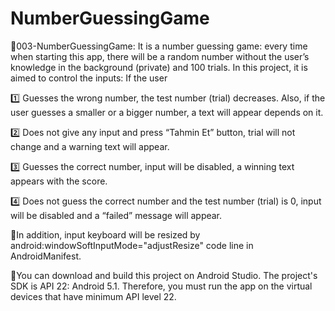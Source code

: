 # NumberGuessingGame

🔢003-NumberGuessingGame: It is a number guessing game: every time when starting this app, there will be a random number without the user’s knowledge in the background (private) and 100 trials. In this project, it is aimed to control the inputs: If the user

1️⃣ Guesses the wrong number, the test number (trial) decreases. Also, if the user guesses a smaller or a bigger number, a text will appear depends on it.

2️⃣	Does not give any input and press “Tahmin Et” button, trial will not change and a warning text will appear.

3️⃣	Guesses the correct number, input will be disabled, a winning text appears with the score.

4️⃣	Does not guess the correct number and the test number (trial) is 0, input will be disabled and a “failed” message will appear.

🔮In addition, input keyboard will be resized by android:windowSoftInputMode="adjustResize" code line in AndroidManifest.

🔨You can download and build this project on Android Studio. The project's SDK is API 22: Android 5.1. 
Therefore, you must run the app on the virtual devices that have minimum API level 22.
